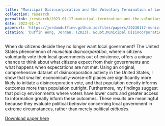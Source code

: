 ```yaml
---
title: "Municipal Disincorporation and the Voluntary Termination of Local Government"
collection: research
permalink: /research/2023-01-17-municipal-termination-and-the-voluntary-termination-of-local-government
date: 2023-01-17
paperurl: 'https://jordanduffinw.github.io/files/papers/20230117-municipal_disincorporation_and_the_voluntary_termination_of_local_government.pdf'
citation: 'Duffin Wong, Jordan. (2023). &quot;Municipal Disincorporation and the Voluntary Termination of Local Government.&quot;.'
---
```

When do citizens decide they no longer want local government? The United States phenomenon of <i>municipal disincorporation</i>, wherein citizens voluntarily vote their local governments out of existence, offers a unique chance to think about what citizens expect from their governments and what happens when expectations are not met. Using an original, comprehensive dataset of disincorporation activity in the United States, I show that smaller, economically-worse-off places are significantly more likely to initiate a disincorporation vote, and that population density informs outcomes more than population outright. Furthermore, my findings suggest that policy environments where voters have lower costs and greater access to information greatly inform these outcomes. These results are meaningful because they evaluate political <i>behavior</i> concerning local government in extreme circumstances, rather than merely political <i>attitudes</i>.

[Download paper here](https://jordanduffinw.github.io/files/papers/20230117-municipal_disincorporation_and_the_voluntary_termination_of_local_government.pdf)
